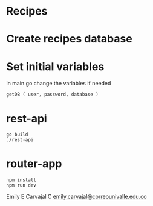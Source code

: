 # Recipes

# Create recipes database

# Set initial variables
in main.go change the variables if needed
```
getDB ( user, password, database )
```
# rest-api
```
go build
./rest-api
```

# router-app
```
npm install
npm run dev
```

Emily E Carvajal C
emily.carvajal@correounivalle.edu.co
